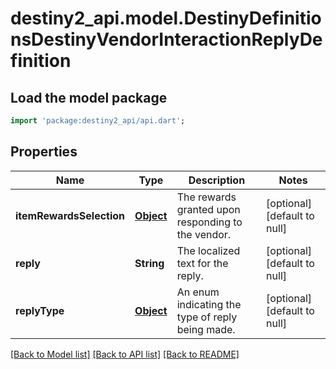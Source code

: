 # destiny2_api.model.DestinyDefinitionsDestinyVendorInteractionReplyDefinition

## Load the model package
```dart
import 'package:destiny2_api/api.dart';
```

## Properties
Name | Type | Description | Notes
------------ | ------------- | ------------- | -------------
**itemRewardsSelection** | [**Object**](Object.md) | The rewards granted upon responding to the vendor. | [optional] [default to null]
**reply** | **String** | The localized text for the reply. | [optional] [default to null]
**replyType** | [**Object**](Object.md) | An enum indicating the type of reply being made. | [optional] [default to null]

[[Back to Model list]](../README.md#documentation-for-models) [[Back to API list]](../README.md#documentation-for-api-endpoints) [[Back to README]](../README.md)



